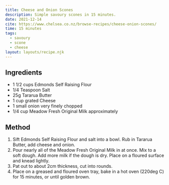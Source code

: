 ```yaml
---
title: Cheese and Onion Scones
description: Simple savoury scones in 15 minutes.
date: 2021-12-14
cite: https://www.chelsea.co.nz/browse-recipes/cheese-onion-scones/
time: 15 minutes
tags:
  - savoury
  - scone
  - cheese
layout: layouts/recipe.njk
---
```


## Ingredients

- 1 1/2 cups Edmonds Self Raising Flour
- 1/4 Teaspoon Salt
- 25g Tararua Butter
- 1 cup grated Cheese
- 1 small onion very finely chopped
- 1/4 cup Meadow Fresh Original Milk approximately

## Method

1. Sift Edmonds Self Raising Flour and salt into a bowl. Rub in Tararua Butter, add cheese and onion.
1. Pour nearly all of the Meadow Fresh Original Milk in at once. Mix to a soft dough. Add more milk if the dough is dry. Place on a floured surface and knead lightly.
1. Pat out to about 2cm thickness, cut into rounds.
1. Place on a greased and floured oven tray, bake in a hot oven (220deg C) for 15 minutes, or until golden brown.
